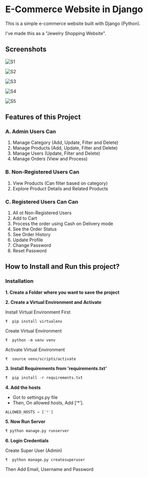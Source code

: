 # E-Commerce Website in Django
This is a simple e-commerce website built with Django (Python).

I've made this as a "Jewelry Shopping Website".

## Screenshots

![S1](https://github.com/nikhilyadvv/ecommerce_website/assets/74718187/9aa3bb0a-7e47-4a50-a4c5-adceb05a9123)

![S2](https://github.com/nikhilyadvv/ecommerce_website/assets/74718187/26c13003-2bae-4aa5-b638-8e095d3e9234)

![S3](https://github.com/nikhilyadvv/ecommerce_website/assets/74718187/365277fb-ba9b-42c1-9603-358cd4774efc)

![S4](https://github.com/nikhilyadvv/ecommerce_website/assets/74718187/c13b2ed5-2fa1-4c04-925c-32aefdc4ed47)

![S5](https://github.com/nikhilyadvv/ecommerce_website/assets/74718187/f8f203f3-2894-427a-a61e-11b5cd5d5c0b)

## Features of this Project

### A. Admin Users Can
1. Manage Category (Add, Update, Filter and Delete)
2. Manage Products (Add, Update, Filter and Delete)
3. Manage Users (Update, Filter and Delete)
4. Manage Orders (View and Process)

### B. Non-Registered Users Can
1. View Products (Can filter based on category)
2. Explore Product Details and Related Products


### C. Registered Users Can Can
1. All ot Non-Registered Users
2. Add to Cart
3. Process the order using Cash on Delivery mode
4. See the Order Status
5. See Order History
6. Update Profile 
7. Change Password
8. Reset Password

## How to Install and Run this project?

### Installation
**1. Create a Folder where you want to save the project**

**2. Create a Virtual Environment and Activate**

Install Virtual Environment First
```
₹  pip install virtualenv
```

Create Virtual Environment

```
₹  python -m venv venv
```

Activate Virtual Environment

```
₹  source venv/scripts/activate
```


**3. Install Requirements from 'requirements.txt'**
```python
₹  pip install -r requirements.txt
```

**4. Add the hosts**

- Got to settings.py file 
- Then, On allowed hosts, Add [‘*’]. 
```python
ALLOWED_HOSTS = ['*']
```


**5. Now Run Server**

```python
₹ python manage.py runserver
```


**6. Login Credentials**

Create Super User (Admin)

```
₹  python manage.py createsuperuser
```

Then Add Email, Username and Password
